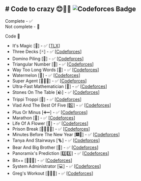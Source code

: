## # Code to crazy 😊🙏🏻 ![Codeforces Badge](https://codeforces-readme-stats.vercel.app/api/badge?username=Viriya6)

Complete - ✅\
Not complete - 🔨

Code 🔽 
* It's Magic [🎩] - ✅ [[TLX](https://tlx.toki.id/problems/mikroskil-cp-2014-final/A)]
* Three Decks [🃏] - ✅ [[Codeforces](https://codeforces.com/problemset/problem/2104/A)]
* Domino Piling [🎲] - ✅ [[Codeforces](https://codeforces.com/problemset/problem/50/A)]
* Triangular Number [🔺] - ✅ [[Codeforces](https://codeforces.com/problemset/problem/47/A)]
* Way Too Long Words [🧾] - ✅ [[Codeforces](https://codeforces.com/problemset/problem/71/A)]
* Watermelon [🍉] - ✅ [[Codeforces](https://codeforces.com/problemset/problem/4/A)]
* Super Agent [🕵🏻‍♂️] - ✅ [[Codeforces](https://codeforces.com/problemset/problem/12/A)]
* Ultra-Fast Mathematician [🔢] - ✅ [[Codeforces](https://codeforces.com/problemset/problem/61/A)]
* Stones On The Table [🪨] - ✅ [[Codeforces](https://codeforces.com/problemset/problem/266/A)]
* Trippi Troppi [🦐] - ✅ [[Codeforces](https://codeforces.com/problemset/problem/2094/A)]
* Vlad And The Best Of Five [5️⃣] - ✅ [[Codeforces](https://codeforces.com/problemset/problem/1926/A)]
* Plus Or Minus [➕➖] - ✅ [[Codeforces](https://codeforces.com/problemset/problem/1807/A)]
* Marathon [🎽] - ✅ [[Codeforces](https://codeforces.com/problemset/problem/1692/A)]
* Life Of A Flower [🌼] - ✅ [[Codeforces](https://codeforces.com/problemset/problem/1585/A)]
* Prison Break [🏃🏻‍♂️🏢] - ✅ [[Codeforces](https://codeforces.com/problemset/problem/1482/A)]
* Minutes Before The New Year [🎆🎉] - ✅ [[Codeforces](https://codeforces.com/problemset/problem/1283/A)]
* Tanya And Stairways [🪜] - ✅ [[Codeforces](https://codeforces.com/problemset/problem/1005/A)]
* Bear And Big Brother [🐻] - ✅ [[Codeforces](https://codeforces.com/problemset/problem/791/A)]
* Panoramix's Prediction [2️⃣3️⃣] - ✅ [[Codeforces](https://codeforces.com/problemset/problem/80/A)]
* Bit++ [👨🏻‍💻] - ✅ [[Codeforces](https://codeforces.com/problemset/problem/282/A)]
* System Administrator [💻] - ✅ [[Codeforces](https://codeforces.com/problemset/problem/245/A)]
* Greg's Workout [🏋🏻‍♂️] - ✅ [[Codeforces](https://codeforces.com/problemset/problem/255/A)]
